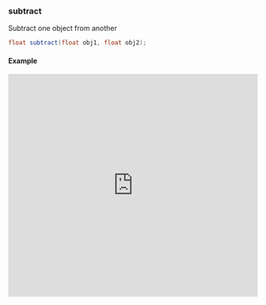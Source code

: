 ### subtract

Subtract one object from another

```glsl 
float subtract(float obj1, float obj2);
```

#### Example
<iframe width="100%" height="450px" src="https://shaderpark.com/sculpture/-LM3HB7wAVNSJW5ggB4d?example=true&embed=true" frameborder="0"></iframe>
